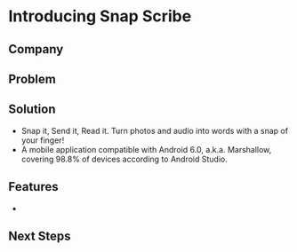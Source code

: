 # Introducing Snap Scribe

## Company

## Problem

## Solution
- Snap it, Send it, Read it. Turn photos and audio into words with a snap of your finger!
- A mobile application compatible with Android 6.0, a.k.a. Marshallow, covering 98.8% of devices according to Android Studio.

## Features
- 

## Next Steps

